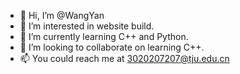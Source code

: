 - 👋 Hi, I’m @WangYan
- 👀 I’m interested in website build.
- 🌱 I’m currently learning C++ and Python.
- 💞️ I’m looking to collaborate on learning C++.
- 📫 You could reach me at 3020207207@tju.edu.cn